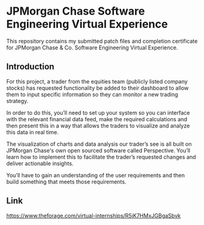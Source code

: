 # JPMorgan Chase Software Engineering Virtual Experience
This repository contains my submitted patch files and completion certificate for JPMorgan Chase & Co. Software Engineering Virtual Experience.

## Introduction
For this project, a trader from the equities team (publicly listed company stocks) has requested functionality be added to their dashboard to allow them to input specific information so they can monitor a new trading strategy.

In order to do this, you’ll need to set up your system so you can interface with the relevant financial data feed, make the required calculations and then present this in a way that allows the traders to visualize and analyze this data in real time.

The visualization of charts and data analysis our trader’s see is all built on JPMorgan Chase's own open sourced software called Perspective. You’ll learn how to implement this to facilitate the trader’s requested changes and deliver actionable insights.

You’ll have to gain an understanding of the user requirements and then build something that meets those requirements.

## Link
https://www.theforage.com/virtual-internships/R5iK7HMxJGBgaSbvk
